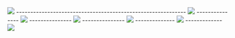 <img src="https://github.com/Divina-paulus/aws-labs/assets/92440274/d4eda096-9d39-47f8-9d47-02817ce134c6.png">
------------------------------------------------------------
<img src="https://github.com/Divina-paulus/aws-labs/assets/92440274/e92bbe23-b259-453c-ab66-129fe75afd49.png">
---------------
<img src="https://github.com/Divina-paulus/aws-labs/assets/92440274/64683bad-aaeb-4a66-8269-93aa5d4b497c.png">
---------------
<img src="https://github.com/Divina-paulus/aws-labs/assets/92440274/033565dc-84d5-42bb-a533-c96cf63cf853.png">
---------------
<img src="https://github.com/Divina-paulus/aws-labs/assets/92440274/b5334deb-610d-4978-98ec-16a5fd2b5300.png">
--------------
<img src="https://github.com/Divina-paulus/aws-labs/assets/92440274/ea9a0332-6a1c-4a77-b49d-c4dad28ae49d.png">
-------------
<img src="https://github.com/Divina-paulus/aws-labs/assets/92440274/798d828e-da4b-453a-bb00-040af8927c3b.png">

